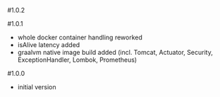 #1.0.2

#1.0.1
- whole docker container handling reworked
- isAlive latency added
- graalvm native image build added (incl. Tomcat, Actuator, Security, ExceptionHandler, Lombok, Prometheus)

#1.0.0
- initial version